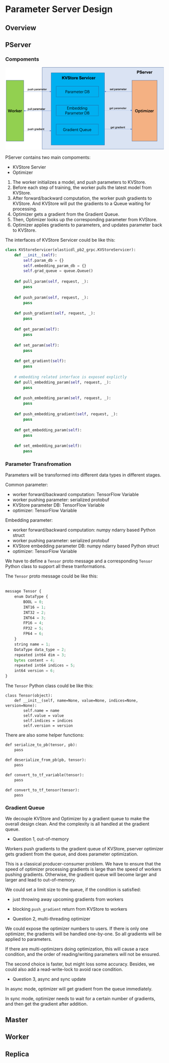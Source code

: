 # Parameter Server Design


## Overview


## PServer


### Compoments


![pserver](./images/pserver.png)


PServer contains two main compoments:

- KVStore Servier
- Optimizer

1. The worker initializes a model, and push parameters to KVStore.
2. Before each step of training, the worker pulls the latest model from KVStore.
3. After forward/backward computation, the worker push gradients to KVStore. And KVStore will put the gradients to a Queue waiting for processing.
4. Optimizer gets a gradient from the Gradient Queue.
5. Then, Optimizer looks up the corresponding parameter from KVStore.
6. Optimizer applies gradients to parameters, and updates parameter back to KVStore.


The interfaces of KVStore Servicer could be like this:


```python
class KVStoreServicer(elasticdl_pb2_grpc.KVStoreServicer):
	def __init__(self):
		self.param_db = {}
		self.embedding_param_db = {}
		self.grad_queue = queue.Queue()
			
	def pull_param(self, request, _):
		pass
		
	def push_param(self, request, _):
		pass
		
	def push_gradient(self, request, _):
		pass
		
	def get_param(self):
		pass
	
	def set_param(self):
		pass
	
	def get_gradient(self):
		pass
	
	# embedding related interface is exposed explictly
	def pull_embedding_param(self, request, _):
		pass
		
	def push_embedding_param(self, request, _):
		pass
		
	def push_embedding_gradient(self, request, _):
		pass
	
	def get_embedding_param(self):
		pass
		
	def set_embedding_param(self):
		pass
```

### Parameter Transfromation


Parameters will be transformed into different data types in different stages.

Common parameter:

- worker forward/backward computation: TensorFlow Variable
- worker pushing parameter: serialized protobuf
- KVStore parameter DB: TensorFlow Variable
- optimizer: TensorFlow Variable


Embedding parameter:

- worker forward/backward computation: numpy ndarry based Python struct
- worker pushing parameter: serialized protobuf
- KVStore embedding parameter DB: numpy ndarry based Python struct
- optimizer: TensorFlow Variable



We have to define a `Tensor` proto message and a corresponding `Tensor` Python class to support all these tranformations.


The `Tensor` proto message could be like this:

```python

message Tensor {
    enum DataType {
        BOOL = 0;
        INT16 = 1;
        INT32 = 2;
        INT64 = 3;
        FP16 = 4;
        FP32 = 5;
        FP64 = 6;
    }
    string name = 1;
    DataType data_type = 2;
    repeated int64 dim = 3;
    bytes content = 4;
    repeated int64 indices = 5;
    int64 version = 6;
}

```

The `Tensor` Python class could be like this:

```
class Tensor(object):
	def __init__(self, name=None, value=None, indices=None, version=None):
		self.name = name
		self.value = value
		self.indices = indices
		self.version = version
```

There are also some helper functions:

```
def serialize_to_pb(tensor, pb):
	pass
	
def deserialize_from_pb(pb, tensor):
	pass

def convert_to_tf_variable(tensor):
	pass
	
def convert_to_tf_tensor(tensor):
	pass
```


### Gradient Queue

We decouple KVStore and Optimizer by a gradient queue to make the overall design clean. And the complexity is all handled at the gradient queue.

- Question 1, out-of-memory

Workers push gradients to the gradient queue of KVStore, pserver optimizer gets gradient from the queue, and does parameter optimization.

This is a classical producer-consumer problem. We have to ensure that the speed of optimizer processing gradients is large than the speed of workers pushing gradients. Otherwise, the gradient queue will become larger and larger and lead to out-of-memory.

We could set a limit size to the queue, if the condition is satisfied:

- just throwing away upcoming gradients from workers
- blocking `push_gradient` return from KVStore to workers


- Question 2, multi-threading optimizer

We could expose the optimizer numbers to users. If there is only one optimizer, the gradients will be handled one-by-one. So all gradients will be applied to parameters.

If there are multi-optimizers doing optimization, this will cause a race condition, and the order of reading/writing parameters will not be ensured.

The second choice is faster, but might loss some accuracy. Besides, we could also add a read-write-lock to avoid race condition.

- Question 3, async and sync update

In async mode, optimizer will get gradient from the queue immediately.

In sync mode, optimizer needs to wait for a certain number of gradients, and then get the gradient after addition.


## Master


## Worker


## Replica